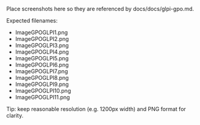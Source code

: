 Place screenshots here so they are referenced by docs/docs/glpi-gpo.md.

Expected filenames:
- ImageGPOGLPI1.png
- ImageGPOGLPI2.png
- ImageGPOGLPI3.png
- ImageGPOGLPI4.png
- ImageGPOGLPI5.png
- ImageGPOGLPI6.png
- ImageGPOGLPI7.png
- ImageGPOGLPI8.png
- ImageGPOGLPI9.png
- ImageGPOGLPI10.png
- ImageGPOGLPI11.png

Tip: keep reasonable resolution (e.g. 1200px width) and PNG format for clarity.
